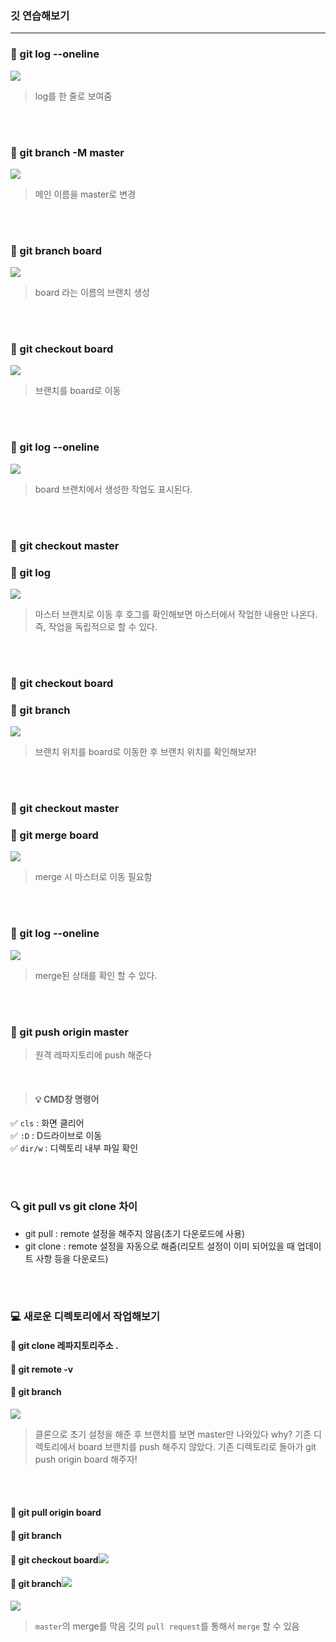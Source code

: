 ### 깃 연습해보기
___

### 📩 git log --oneline
![](https://velog.velcdn.com/images/dani0817/post/44e417e0-ac75-4ce0-a44a-8df183168c13/image.png)

> log를 한 줄로 보여줌

<br>
<br>



### 📩 git branch -M master

![](https://velog.velcdn.com/images/dani0817/post/52a9c313-fefb-4eb4-a4fc-500ed195088a/image.png)

> 메인 이름을 master로 변경

<br>
<br>

### 📩 git branch board

![](https://velog.velcdn.com/images/dani0817/post/8e053139-280b-40ee-81e0-d97db577d9b3/image.png)

> board 라는 이름의 브랜치 생성

<br>
<br>

### 📩 git checkout board
![](https://velog.velcdn.com/images/dani0817/post/7b5fe810-802d-43c3-9f0a-e1169bdaf9ad/image.png)

> 브랜치를 board로 이동

<br>
<br>

### 📩 git log --oneline

![](https://velog.velcdn.com/images/dani0817/post/4e770687-f608-4914-bbd2-2fc6eee94c31/image.png)

> board 브랜치에서 생성한 작업도 표시된다.

<br>
<br>

### 📩 git checkout master
### 📩  git log

![](https://velog.velcdn.com/images/dani0817/post/8c75f5fa-4ce7-4d33-94b9-87b566ba9891/image.png)

> 마스터 브랜치로 이동 후 호그를 확인해보면 마스터에서 작업한 내용만 나온다. 즉, 작업을 독립적으로 할 수 있다.


<br>
<br>

### 📩 git checkout board
### 📩 git branch
![](https://velog.velcdn.com/images/dani0817/post/58edf732-b7ac-43e5-a9fe-19775c77b440/image.png)

> 브랜치 위치를 board로 이동한 후 브랜치 위치를 확인해보자!

<br>
<br>

### 📩 git checkout master
### 📩 git merge board
![](https://velog.velcdn.com/images/dani0817/post/40aa9549-c3b9-4ee4-a471-68f161367c08/image.png)

> merge 시 마스터로 이동 필요함

<br>
<br>

### 📩 git log --oneline

![](https://velog.velcdn.com/images/dani0817/post/2987c534-a962-4b44-97e3-0aacf9c09916/image.png)

> merge된 상태를 확인 할 수 있다.

<br>
<br>

### 📩 git push origin master


> 원격 레파지토리에 push 해준다

<br>

> #### 💡 CMD창 명령어
✅ `cls` : 화면 클리어<br>
✅ `:D` : D드라이브로 이동<br>
✅ `dir/w` : 디렉토리 내부 파일 확인<br>




<br>
<br>

### 🔍 git pull vs git clone 차이
- git pull : remote 설정을 해주지 않음(초기 다운로드에 사용)
- git clone : remote 설정을 자동으로 해줌(리모트 설정이 이미 되어있을 때 업데이트 사항 등을 다운로드)


<br>
<br>

### 💻 새로운 디렉토리에서 작업해보기
#### 📩 git clone 레파지토리주소 .
#### 📩 git remote -v
#### 📩 git branch
![](https://velog.velcdn.com/images/dani0817/post/d1a8e183-78aa-4ba1-a9d7-6974006d33e5/image.png)

> 클론으로 초기 설정을 해준 후 브랜치를 보면 master만 나와있다 why? 기존 디렉토리에서 board 브랜치를 push 해주지 않았다. 기존 디렉토리로 돌아가 git push origin board 해주자!

<br>
<br>

#### 📩 git pull origin board
#### 📩 git branch
#### 📩 git checkout board![](https://velog.velcdn.com/images/dani0817/post/07b994d7-b9ff-435f-9054-16f1f630b41a/image.png)

#### 📩 git branch![](https://velog.velcdn.com/images/dani0817/post/f7ac9a1b-72b7-412a-8b4d-0e95c0b7fcda/image.png)


![](https://velog.velcdn.com/images/dani0817/post/b18bc537-6940-438b-ac9c-25fee9248249/image.png)

> `master`의 merge를 막음
> 깃의 `pull request`를 통해서 `merge` 할 수 있음